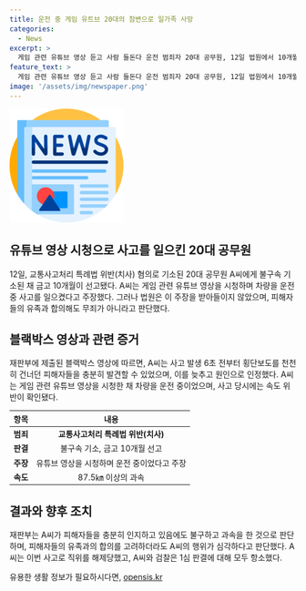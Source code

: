 ```yaml
---
title: 운전 중 게임 유트브 20대의 참변으로 일가족 사망
categories:
  - News
excerpt: >
  게임 관련 유튜브 영상 듣고 사람 들돈다 운전 범죄자 20대 공무원, 12일 법원에서 10개월 징역 선고. 지난해 운전 중 교통사고로 2명 사망, 블랙박스 영상으로 과속사실 확인. 피고인 주장에도 운전 중 거의 게임 영상 보고 있었던 것으로 나타나 법원 판결. 피해자 유족의 의견 고려하나, 피고인의 과실 매우 중대하여 엄한 처벌 필요성 강조. A씨의 직위는 이미 해제됐으며, 양측이 1심 판결에 항소했다.
feature_text: >
  게임 관련 유튜브 영상 듣고 사람 들돈다 운전 범죄자 20대 공무원, 12일 법원에서 10개월 징역 선고. 지난해 운전 중 교통사고로 2명 사망, 블랙박스 영상으로 과속사실 확인. 피고인 주장에도 운전 중 거의 게임 영상 보고 있었던 것으로 나타나 법원 판결. 피해자 유족의 의견 고려하나, 피고인의 과실 매우 중대하여 엄한 처벌 필요성 강조. A씨의 직위는 이미 해제됐으며, 양측이 1심 판결에 항소했다.
image: '/assets/img/newspaper.png'
---
```


<p><img src="/assets/img/newspaper.png" alt="kimp 속보" /></p>

<h2 data-ke-size="size26">유튜브 영상 시청으로 사고를 일으킨 20대 공무원</h2>

<p data-ke-size="size16">12일, 교통사고처리 특례법 위반(치사) 혐의로 기소된 20대 공무원 A씨에게 불구속 기소된 채 금고 10개월이 선고됐다. A씨는 게임 관련 유튜브 영상을 시청하며 차량을 운전 중 사고를 일으켰다고 주장했다. 그러나 법원은 이 주장을 받아들이지 않았으며, 피해자들의 유족과 합의해도 무죄가 아니라고 판단했다.</p>

<h2 data-ke-size="size26">블랙박스 영상과 관련 증거</h2>

<p data-ke-size="size16">재판부에 제출된 블랙박스 영상에 따르면, A씨는 사고 발생 6초 전부터 횡단보도를 천천히 건너던 피해자들을 충분히 발견할 수 있었으며, 이를 늦추고 원인으로 인정했다. A씨는 게임 관련 유튜브 영상을 시청한 채 차량을 운전 중이었으며, 사고 당시에는 속도 위반이 확인됐다.</p>

<table>
<thead>
<tr>
<th style="text-align: center;">항목</th>
<th style="text-align: center;">내용</th>
</tr>
</thead>
<tbody>
<tr>
<td style="text-align: center; height: 17px;"><b>범죄</b></td>
<td style="text-align: center; height: 17px;"><b>교통사고처리 특례법 위반(치사)</b></td>
</tr>
<tr>
<td style="text-align: center;"><b>판결</b></td>
<td style="text-align: center;">불구속 기소, 금고 10개월 선고</td>
</tr>
<tr>
<td style="text-align: center;"><b>주장</b></td>
<td style="text-align: center;">유튜브 영상을 시청하며 운전 중이었다고 주장</td>
</tr>
<tr>
<td style="text-align: center;"><b>속도</b></td>
<td style="text-align: center;">87.5㎞ 이상의 과속</td>
</tr>
</tbody>
</table>

<h2 data-ke-size="size26">결과와 향후 조치</h2>

<p data-ke-size="size16">재판부는 A씨가 피해자들을 충분히 인지하고 있음에도 불구하고 과속을 한 것으로 판단하며, 피해자들의 유족과의 합의를 고려하더라도 A씨의 행위가 심각하다고 판단했다. A씨는 이번 사고로 직위를 해제당했고, A씨와 검찰은 1심 판결에 대해 모두 항소했다.</p>
유용한 생활 정보가 필요하시다면, <a href="https://opensis.kr" rel="dofollow">opensis.kr</a>


